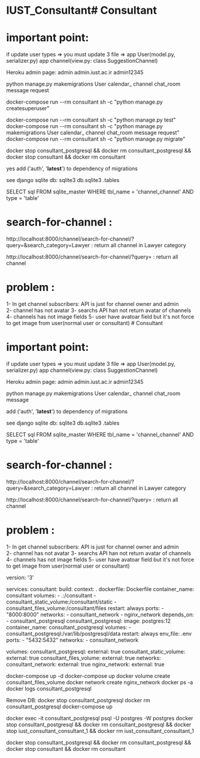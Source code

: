 # IUST_Consultant# Consultant

# important point:
if update user types => you must update 3 file => app User(model.py, serializer.py)  app channel(view.py: class SuggestionChannel) 


Heroku admin page:
admin
admin.iust.ac.ir
admin12345


python manage.py makemigrations User calendar_ channel chat_room message request


docker-compose run --rm consultant sh -c "python manage.py createsuperuser"

docker-compose run --rm consultant sh -c "python manage.py test"
docker-compose run --rm consultant sh -c "python manage.py makemigrations User calendar_ channel chat_room message request"
docker-compose run --rm consultant sh -c "python manage.py migrate"




docker stop consultant_postgresql && docker rm consultant_postgresql && docker stop consultant && docker rm consultant

yes
add ('auth', '__latest__') to dependency of migrations 



see django sqlite db:
sqlite3 db.sqlite3
.tables

SELECT sql FROM sqlite_master WHERE tbl_name = 'channel_channel' AND type = 'table'



# search-for-channel : 
http://localhost:8000/channel/search-for-channel/?query=&search_category=Lawyer    : return all channel in Lawyer category

http://localhost:8000/channel/search-for-channel/?query=         : return all channel



# problem :
1- In get channel subscribers:  API is just for channel owner and admin   
2- channel has not avatar 
3- searchs API han not return avatar of channels
4- channels has not image fields
5- user have avatoar field but it's not force to get image from user(normal user or consultant)  # Consultant

# important point:
if update user types => you must update 3 file => app User(model.py, serializer.py)  app channel(view.py: class SuggestionChannel) 


Heroku admin page:
admin
admin.iust.ac.ir
admin12345


python manage.py makemigrations User calendar_ channel chat_room message 


add ('auth', '__latest__') to dependency of migrations 



see django sqlite db:
sqlite3 db.sqlite3
.tables

SELECT sql FROM sqlite_master WHERE tbl_name = 'channel_channel' AND type = 'table'



# search-for-channel : 
http://localhost:8000/channel/search-for-channel/?query=&search_category=Lawyer    : return all channel in Lawyer category

http://localhost:8000/channel/search-for-channel/?query=         : return all channel



# problem :
1- In get channel subscribers:  API is just for channel owner and admin   
2- channel has not avatar 
3- searchs API han not return avatar of channels
4- channels has not image fields
5- user have avatoar field but it's not force to get image from user(normal user or consultant)  














version: '3'

services:
  consultant:
    build:
      context: .
      dockerfile: Dockerfile
    container_name: consultant
    volumes:
      - .:/consultant
      - consultant_static_volume:/consultant/static
      - consultant_files_volume:/consultant/files
    restart: always
    ports:
      - "8000:8000"
    networks:
      - consultant_network
      - nginx_network
    depends_on:
      - consultant_postgresql
  consultant_postgresql:
    image: postgres:12
    container_name: consultant_postgresql
    volumes:
      - consultant_postgresql:/var/lib/postgresql/data
    restart: always
    env_file: .env
    ports:
      - "5432:5432"
    networks:
      - consultant_network

volumes:
  consultant_postgresql:
    external: true
  consultant_static_volume:
    external: true
    consultant_files_volume:
    external: true
networks:
  consultant_network:
    external: true
  nginx_network:
    external: true












docker-compose up -d
docker-compose up
docker volume create consultant_files_volume
docker network create nginx_network
docker ps -a
docker logs consultant_postgresql


Remove DB:
docker stop consultant_postgresql
docker rm consultant_postgresql
docker-compose up


docker exec -it consultant_postgresql psql -U postgres -W postgres
docker stop consultant_postgresql && docker rm consultant_postgresql && docker stop iust_consultant_consultant_1 && docker rm iust_consultant_consultant_1

docker stop consultant_postgresql && docker rm consultant_postgresql && docker stop consultant && docker rm consultant
  